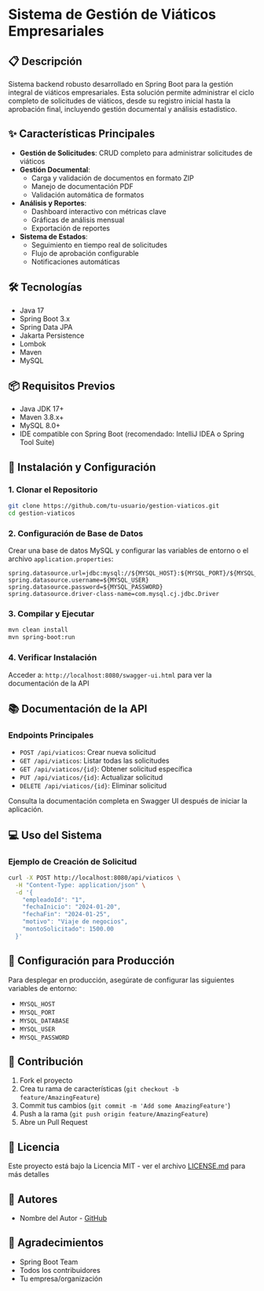 # Sistema de Gestión de Viáticos Empresariales

## 📋 Descripción
Sistema backend robusto desarrollado en Spring Boot para la gestión integral de viáticos empresariales. Esta solución permite administrar el ciclo completo de solicitudes de viáticos, desde su registro inicial hasta la aprobación final, incluyendo gestión documental y análisis estadístico.

## ✨ Características Principales
- **Gestión de Solicitudes**: CRUD completo para administrar solicitudes de viáticos
- **Gestión Documental**: 
  - Carga y validación de documentos en formato ZIP
  - Manejo de documentación PDF
  - Validación automática de formatos
- **Análisis y Reportes**:
  - Dashboard interactivo con métricas clave
  - Gráficas de análisis mensual
  - Exportación de reportes
- **Sistema de Estados**:
  - Seguimiento en tiempo real de solicitudes
  - Flujo de aprobación configurable
  - Notificaciones automáticas

## 🛠️ Tecnologías
- Java 17
- Spring Boot 3.x
- Spring Data JPA
- Jakarta Persistence
- Lombok
- Maven
- MySQL

## 📦 Requisitos Previos
- Java JDK 17+
- Maven 3.8.x+
- MySQL 8.0+
- IDE compatible con Spring Boot (recomendado: IntelliJ IDEA o Spring Tool Suite)

## 🚀 Instalación y Configuración

### 1. Clonar el Repositorio
```bash
git clone https://github.com/tu-usuario/gestion-viaticos.git
cd gestion-viaticos
```

### 2. Configuración de Base de Datos
Crear una base de datos MySQL y configurar las variables de entorno o el archivo `application.properties`:

```properties
spring.datasource.url=jdbc:mysql://${MYSQL_HOST}:${MYSQL_PORT}/${MYSQL_DATABASE}
spring.datasource.username=${MYSQL_USER}
spring.datasource.password=${MYSQL_PASSWORD}
spring.datasource.driver-class-name=com.mysql.cj.jdbc.Driver
```

### 3. Compilar y Ejecutar
```bash
mvn clean install
mvn spring-boot:run
```

### 4. Verificar Instalación
Acceder a: `http://localhost:8080/swagger-ui.html` para ver la documentación de la API

## 📚 Documentación de la API

### Endpoints Principales
- `POST /api/viaticos`: Crear nueva solicitud
- `GET /api/viaticos`: Listar todas las solicitudes
- `GET /api/viaticos/{id}`: Obtener solicitud específica
- `PUT /api/viaticos/{id}`: Actualizar solicitud
- `DELETE /api/viaticos/{id}`: Eliminar solicitud

Consulta la documentación completa en Swagger UI después de iniciar la aplicación.

## 💻 Uso del Sistema

### Ejemplo de Creación de Solicitud
```bash
curl -X POST http://localhost:8080/api/viaticos \
  -H "Content-Type: application/json" \
  -d '{
    "empleadoId": "1",
    "fechaInicio": "2024-01-20",
    "fechaFin": "2024-01-25",
    "motivo": "Viaje de negocios",
    "montoSolicitado": 1500.00
  }'
```

## 🔧 Configuración para Producción
Para desplegar en producción, asegúrate de configurar las siguientes variables de entorno:
- `MYSQL_HOST`
- `MYSQL_PORT`
- `MYSQL_DATABASE`
- `MYSQL_USER`
- `MYSQL_PASSWORD`

## 🤝 Contribución
1. Fork el proyecto
2. Crea tu rama de características (`git checkout -b feature/AmazingFeature`)
3. Commit tus cambios (`git commit -m 'Add some AmazingFeature'`)
4. Push a la rama (`git push origin feature/AmazingFeature`)
5. Abre un Pull Request

## 📝 Licencia
Este proyecto está bajo la Licencia MIT - ver el archivo [LICENSE.md](LICENSE.md) para más detalles

## 👥 Autores
- Nombre del Autor - [GitHub](https://github.com/tu-usuario)

## 🙏 Agradecimientos
- Spring Boot Team
- Todos los contribuidores
- Tu empresa/organización